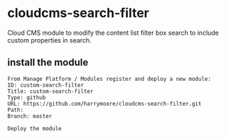 # cloudcms-search-filter
Cloud CMS module to modify the content list filter box search to include custom properties in search.

## install the module
    From Manage Platform / Modules register and deploy a new module:
    ID: custom-search-filter
    Title: custom-search-filter
    Type: github
    URL: https://github.com/harrymoore/cloudcms-search-filter.git
    Path: 
    Branch: master

    Deploy the module
